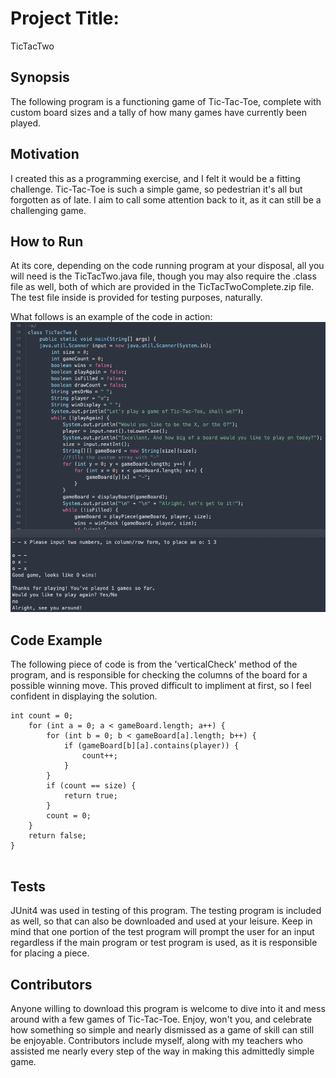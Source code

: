 # Project Title:
TicTacTwo
	
## Synopsis
The following program is a functioning game of Tic-Tac-Toe, complete with custom board sizes and a tally of how many
games have currently been played.
	
## Motivation
I created this as a programming exercise, and I felt it would be a fitting challenge.
Tic-Tac-Toe is such a simple game, so pedestrian it's all but forgotten as of late.
I aim to call some attention back to it, as it can still be a challenging game.

## How to Run
At its core, depending on the code running program at your disposal, all you will need is the TicTacTwo.java file,
though you may also require the .class file as well, both of which are provided in the TicTacTwoComplete.zip file. 
The test file inside is provided for testing purposes, naturally.
	
What follows is an example of the code in action:
<img src="Screenshot.png" /> 

## Code Example
The following piece of code is from the 'verticalCheck' method of the program, and is responsible for checking 
the columns of the board for a possible winning move. This proved difficult to impliment at first, so I feel 
confident in displaying the solution.

```
int count = 0;
	for (int a = 0; a < gameBoard.length; a++) {
		for (int b = 0; b < gameBoard[a].length; b++) {
			if (gameBoard[b][a].contains(player)) {
				count++;
			}
		}
		if (count == size) {
			return true;
		}
		count = 0;
	}
	return false;
}	


```

## Tests
JUnit4 was used in testing of this program. 
The testing program is included as well, so that can also be  downloaded and used at your leisure. 
Keep in mind that one portion of the test program will prompt the user for an input regardless if 
the main program or test program is used, as it is responsible for placing a piece.

## Contributors
Anyone willing to download this program is welcome to dive into it and mess around with a few games
of Tic-Tac-Toe. Enjoy, won't you, and celebrate how something so simple and nearly dismissed as a 
game of skill can still be enjoyable.
Contributors include myself, along with my teachers who assisted me nearly every step of the way
in making this admittedly simple game.
